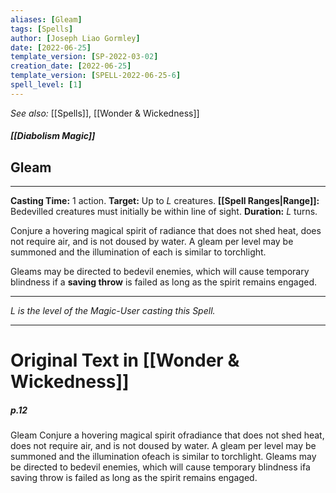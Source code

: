 ```yaml
---
aliases: [Gleam]
tags: [Spells]
author: [Joseph Liao Gormley]
date: [2022-06-25]
template_version: [SP-2022-03-02]
creation_date: [2022-06-25]
template_version: [SPELL-2022-06-25-6]
spell_level: [1]
---
```

*See also:* [[Spells]], [[Wonder & Wickedness]]
##### [[Diabolism Magic]]
## Gleam
___
**Casting Time:** 1 action.
**Target:** Up to $L$ creatures.
**[[Spell Ranges|Range]]:** Bedevilled creatures must initially be within line of sight.
**Duration:** $L$ turns.

Conjure a hovering magical spirit of radiance that does not shed heat, does not require air, and is not doused by water. A gleam per level may be summoned and the illumination of each is similar to torchlight.

Gleams may be directed to bedevil enemies, which will cause temporary blindness if a **saving throw** is failed as long as the spirit remains engaged. 

---
*$L$ is the level of the Magic-User casting this Spell.*
___
# Original Text in [[Wonder & Wickedness]]
##### p.12
Gleam
Conjure a hovering magical spirit ofradiance that does not
shed heat, does not require air, and is not doused by water. A
gleam per level may be summoned and the illumination ofeach
is similar to torchlight.
Gleams may be directed to bedevil enemies, which will cause
temporary blindness ifa saving throw is failed as long as the
spirit remains engaged. 